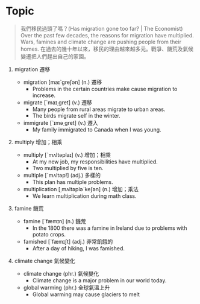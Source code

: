 # Topic

> 我們移民過頭了嗎？(Has migration gone too far? | The Economist)
> Over the past few decades, the reasons for migration have multiplied. Wars, famines and climate change are pushing people from their homes.
> 在過去的幾十年以來，移民的理由越來越多元。戰爭、饑荒及氣候變遷把人們趕出自己的家園。

1. migration  遷移
    * migration  [maɪˋgreʃən]  (n.)  遷移
        - Problems in the certain countries make cause migration to increase.
    * migrate  [ˋmaɪ͵gret]  (v.)  遷移
        - Many people from rural areas migrate to urban areas.
        - The birds migrate self in the winter.
    * immigrate  [ˋɪmə͵gret]  (v.)  遷入
        - My family immigrated to Canada when I was young.

2. multiply  增加；相乘
    * multiply  [ˋmʌltəplaɪ]  (v.)  增加；相乘
        - At my new job, my responsibilities have multiplied.
        - Two multiplied by five is ten.
    * multiple  [ˋmʌltəp!]  (adj.)  多樣的
        - This plan has multiple problems.
    * multiplication  [͵mʌltəpləˋkeʃən]  (n.)  增加；乘法
        - We learn multiplication during math class.

3. famine  饑荒
    * famine  [ˋfæmɪn]  (n.)  饑荒
        - In the 1800 there was a famine in Ireland due to problems with potato crops.
    * famished  [ˋfæmɪʃt]  (adj.)  非常飢餓的
        - After a day of hiking, I was famished.

4. climate change  氣候變化
    * climate change  (phr.)  氣候變化
        - Climate change is a major problem in our world today.
    * global warming  (phr.)  全球氣溫上升
        - Global warming may cause glaciers to melt